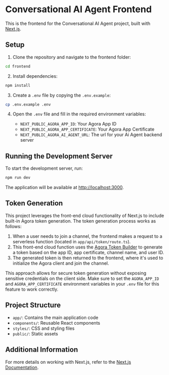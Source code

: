 # Conversational AI Agent Frontend

This is the frontend for the Conversational AI Agent project, built with [Next.js](https://nextjs.org).

## Setup

1. Clone the repository and navigate to the frontend folder:

```bash
cd frontend
```

2. Install dependencies:

```bash
npm install
```

3. Create a `.env` file by copying the `.env.example`:

```bash
cp .env.example .env
```

4. Open the `.env` file and fill in the required environment variables:

   - `NEXT_PUBLIC_AGORA_APP_ID`: Your Agora App ID
   - `NEXT_PUBLIC_AGORA_APP_CERTIFICATE`: Your Agora App Certificate
   - `NEXT_PUBLIC_AGORA_AI_AGENT_URL`: The url for your Ai Agent backend server

## Running the Development Server

To start the development server, run:

```bash
npm run dev
```

The application will be available at [http://localhost:3000](http://localhost:3000).

## Token Generation

This project leverages the front-end cloud functionality of Next.js to include built-in Agora token generation. The token generation process works as follows:

1. When a user needs to join a channel, the frontend makes a request to a serverless function (located in `app/api/token/route.ts`).
2. This front-end cloud function uses the [Agora Token Builder](https://www.npmjs.com/package/agora-token) to generate a token based on the app ID, app certificate, channel name, and user ID.
3. The generated token is then returned to the frontend, where it's used to initialize the Agora client and join the channel.

This approach allows for secure token generation without exposing sensitive credentials on the client side. Make sure to set the `AGORA_APP_ID` and `AGORA_APP_CERTIFICATE` environment variables in your `.env` file for this feature to work correctly.

## Project Structure

- `app/`: Contains the main application code
- `components/`: Reusable React components
- `styles/`: CSS and styling files
- `public/`: Static assets

## Additional Information

For more details on working with Next.js, refer to the [Next.js Documentation](https://nextjs.org/docs).
